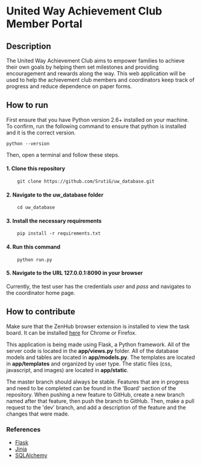 # United Way Achievement Club Member Portal

## Description

The United Way Achievement Club aims to empower families to achieve their own goals by helping them set milestones and providing encouragement and rewards along the way. This web application will be used to help the achievement club members and coordinators keep track of progress and reduce dependence on paper forms. 

## How to run

First ensure that you have Python version 2.6+ installed on your machine. To confirm,
run the following command to ensure that python is installed and it is the correct version.

    python --version
    

Then, open a terminal and follow these steps.


#### 1. Clone this repository


        git clone https://github.com/SrutiG/uw_database.git
#### 2. Navigate to the uw_database folder

        cd uw_database
#### 3. Install the necessary requirements
    
        pip install -r requirements.txt
#### 4. Run this command

        python run.py
#### 5. Navigate to the URL 127.0.0.1:8090 in your browser
   Currently, the test user has the credentials *user* and *pass* and navigates to the coordinator home page.

## How to contribute
Make sure that the ZenHub browser extension is installed to view the task board. It can be installed [here](https://www.zenhub.com/extension) for Chrome or Firefox.


This application is being made using Flask, a Python framework. All of the server code is located in the **app/views.py** folder. All of the database models and tables are located in **app/models.py**. The templates are located in **app/templates** and organized by user type. The static files (css, javascript, and images) are located in **app/static**.


The master branch should always be stable. Features that are in progress and need to be completed can be found in the 'Board' section of the repository. When pushing a new feature to GitHub, create a new branch named after that feature, then push the branch to GitHub. Then, make a pull request to the 'dev' branch, and add a description of the feature and the changes that were made.

### References

* [Flask](http://flask.pocoo.org/docs/0.12/)
* [Jinja](http://jinja.pocoo.org/)
* [SQLAlchemy](http://flask-sqlalchemy.pocoo.org/2.3/)
